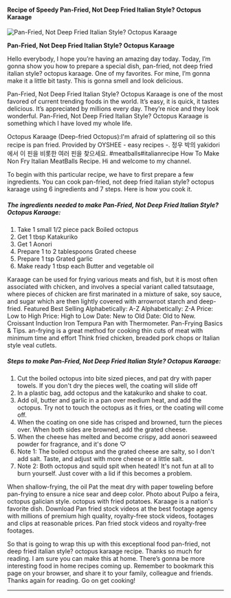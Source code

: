             

#### Recipe of Speedy Pan-Fried, Not Deep Fried Italian Style? Octopus Karaage

![Pan-Fried, Not Deep Fried Italian Style? Octopus Karaage](https://img-global.cpcdn.com/recipes/5053466029326336/751x532cq70/pan-fried-not-deep-fried-italian-style-octopus-karaage-recipe-main-photo.jpg)

**Pan-Fried, Not Deep Fried Italian Style? Octopus Karaage**

Hello everybody, I hope you’re having an amazing day today. Today, I’m gonna show you how to prepare a special dish, pan-fried, not deep fried italian style? octopus karaage. One of my favorites. For mine, I’m gonna make it a little bit tasty. This is gonna smell and look delicious.

Pan-Fried, Not Deep Fried Italian Style? Octopus Karaage is one of the most favored of current trending foods in the world. It’s easy, it is quick, it tastes delicious. It’s appreciated by millions every day. They’re nice and they look wonderful. Pan-Fried, Not Deep Fried Italian Style? Octopus Karaage is something which I have loved my whole life.

Octopus Karaage (Deep-fried Octopus):I'm afraid of splattering oil so this recipe is pan fried. Provided by OYSHEE - easy recipes -. 정우 박의 yakidori에서 이 핀을 비롯한 여러 핀을 찾으세요. #meatballs#italianrecipe How To Make Non Fry Italian MeatBalls Recipe. Hi and welcome to my channel.

To begin with this particular recipe, we have to first prepare a few ingredients. You can cook pan-fried, not deep fried italian style? octopus karaage using 6 ingredients and 7 steps. Here is how you cook it.

##### The ingredients needed to make Pan-Fried, Not Deep Fried Italian Style? Octopus Karaage:

1.  Take 1 small 1/2 piece pack Boiled octopus
2.  Get 1 tbsp Katakuriko
3.  Get 1 Aonori
4.  Prepare 1 to 2 tablespoons Grated cheese
5.  Prepare 1 tsp Grated garlic
6.  Make ready 1 tbsp each Butter and vegetable oil

Karaage can be used for frying various meats and fish, but it is most often associated with chicken, and involves a special variant called tatsutaage, where pieces of chicken are first marinated in a mixture of sake, soy sauce, and sugar which are then lightly covered with arrowroot starch and deep-fried. Featured Best Selling Alphabetically: A-Z Alphabetically: Z-A Price: Low to High Price: High to Low Date: New to Old Date: Old to New. Croissant Induction Iron Tempura Pan with Thermometer. Pan-Frying Basics & Tips. an-frying is a great method for cooking thin cuts of meat with minimum time and effort Think fried chicken, breaded pork chops or Italian style veal cutlets.

##### Steps to make Pan-Fried, Not Deep Fried Italian Style? Octopus Karaage:

1.  Cut the boiled octopus into bite sized pieces, and pat dry with paper towels. If you don't dry the pieces well, the coating will slide off
2.  In a plastic bag, add octopus and the katakuriko and shake to coat.
3.  Add oil, butter and garlic in a pan over medium heat, and add the octopus. Try not to touch the octopus as it fries, or the coating will come off.
4.  When the coating on one side has crisped and browned, turn the pieces over. When both sides are browned, add the grated cheese.
5.  When the cheese has melted and become crispy, add aonori seaweed powder for fragrance, and it's done ♡
6.  Note 1: The boiled octopus and the grated cheese are salty, so I don't add salt. Taste, and adjust with more cheese or a little salt.
7.  Note 2: Both octopus and squid spit when heated! It's not fun at all to burn yourself. Just cover with a lid if this becomes a problem.

When shallow-frying, the oil Pat the meat dry with paper toweling before pan-frying to ensure a nice sear and deep color. Photo about Pulpo a feira, octopus galician style. octopus with fried potatoes. Karaage is a nation's favorite dish. Download Pan fried stock videos at the best footage agency with millions of premium high quality, royalty-free stock videos, footages and clips at reasonable prices. Pan fried stock videos and royalty-free footages.

So that is going to wrap this up with this exceptional food pan-fried, not deep fried italian style? octopus karaage recipe. Thanks so much for reading. I am sure you can make this at home. There’s gonna be more interesting food in home recipes coming up. Remember to bookmark this page on your browser, and share it to your family, colleague and friends. Thanks again for reading. Go on get cooking!

* * *